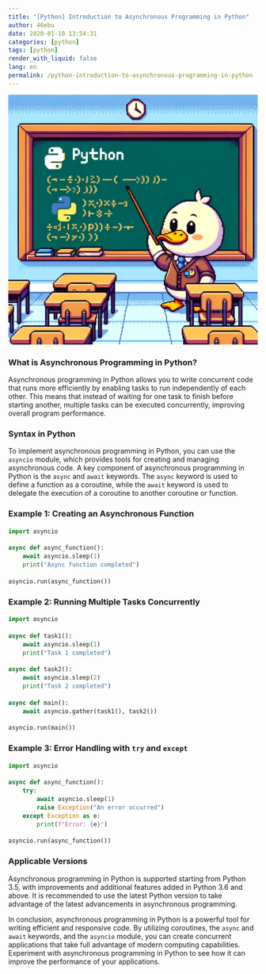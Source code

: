 ```yaml
---
title: "[Python] Introduction to Asynchronous Programming in Python"
author: 46ebu
date: 2020-01-10 13:54:31 
categories: [python]
tags: [python]
render_with_liquid: false
lang: en
permalink: /python-introduction-to-asynchronous-programming-in-python
---
```


![Intro](/assets/img/post/python.png)
### What is Asynchronous Programming in Python?
Asynchronous programming in Python allows you to write concurrent code that runs more efficiently by enabling tasks to run independently of each other. This means that instead of waiting for one task to finish before starting another, multiple tasks can be executed concurrently, improving overall program performance.

### Syntax in Python
To implement asynchronous programming in Python, you can use the `asyncio` module, which provides tools for creating and managing asynchronous code. A key component of asynchronous programming in Python is the `async` and `await` keywords. The `async` keyword is used to define a function as a coroutine, while the `await` keyword is used to delegate the execution of a coroutine to another coroutine or function.

### Example 1: Creating an Asynchronous Function
```python
import asyncio

async def async_function():
    await asyncio.sleep(1)
    print("Async function completed")

asyncio.run(async_function())
```

### Example 2: Running Multiple Tasks Concurrently
```python
import asyncio

async def task1():
    await asyncio.sleep(1)
    print("Task 1 completed")

async def task2():
    await asyncio.sleep(2)
    print("Task 2 completed")

async def main():
    await asyncio.gather(task1(), task2())

asyncio.run(main())
```

### Example 3: Error Handling with `try` and `except`
```python
import asyncio

async def async_function():
    try:
        await asyncio.sleep(1)
        raise Exception("An error occurred")
    except Exception as e:
        print(f"Error: {e}")

asyncio.run(async_function())
```

### Applicable Versions
Asynchronous programming in Python is supported starting from Python 3.5, with improvements and additional features added in Python 3.6 and above. It is recommended to use the latest Python version to take advantage of the latest advancements in asynchronous programming.

In conclusion, asynchronous programming in Python is a powerful tool for writing efficient and responsive code. By utilizing coroutines, the `async` and `await` keywords, and the `asyncio` module, you can create concurrent applications that take full advantage of modern computing capabilities. Experiment with asynchronous programming in Python to see how it can improve the performance of your applications.